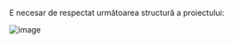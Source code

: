 E necesar de respectat următoarea structură a proiectului:

![image](https://github.com/SabinaT5/Lectie_Anatol/assets/104218575/203f70df-0ea2-436b-80be-5dc7064c2600)

